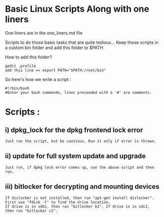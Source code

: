 # Basic Linux Scripts Along with one liners
One liners are in the one_liners.md file

Scripts to do those basic tasks that are quite tedious...
Keep these scripts in a custom bin folder and add this folder to $PATH

How to add this folder? 

    gedit .profile 
    add this line => export PATH="$PATH:/root/bin"

So here's how we write a script :

    #!/bin/bash
    #Enter your bash commands, lines preceeded with a '#' are comments.

# Scripts : 
## i) dpkg_lock for the dpkg frontend lock error
    Just run the script, but be cautious. Run it only if error is thrown.
## ii) update for full system update and upgrade
    Just run, if dpkg lock error comes up, use the above script and then run.
## iii) bitlocker for decrypting and mounting devices
    If dislocker is not installed, then run "apt-get install dislocker".
    First use "fdisk -l" to find the drive location. 
    If drive is in sdb1, then run "bitlocker b1". If drive is in sdc2, then run "bitlocker c2".

